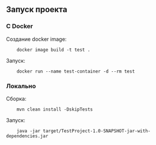 ## Запуск проекта
### С Docker
Создание docker image:
```
    docker image build -t test .
```
Запуск:
```
    docker run --name test-container -d --rm test
```

### Локально
Сборка:
```
    mvn clean install -DskipTests
```
Запуск:
```
    java -jar target/TestProject-1.0-SNAPSHOT-jar-with-dependencies.jar
```